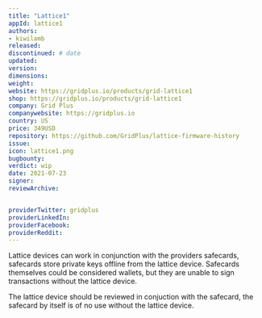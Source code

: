 ```yaml
---
title: "Lattice1"
appId: lattice1
authors:
- kiwilamb
released: 
discontinued: # date
updated:
version:
dimensions: 
weight: 
website: https://gridplus.io/products/grid-lattice1
shop: https://gridplus.io/products/grid-lattice1
company: Grid Plus
companywebsite: https://gridplus.io
country: US
price: 349USD
repository: https://github.com/GridPlus/lattice-firmware-history
issue:
icon: lattice1.png
bugbounty:
verdict: wip
date: 2021-07-23
signer:
reviewArchive:


providerTwitter: gridplus
providerLinkedIn: 
providerFacebook: 
providerReddit: 
---
```


Lattice devices can work in conjunction with the providers safecards, safecards store private keys offline from the lattice device.
Safecards themselves could be considered wallets, but they are unable to sign transactions without the lattice device.

The lattice device should be reviewed in conjuction with the safecard, the safecard by itself is of no use without the lattice device.
